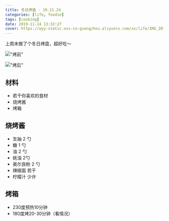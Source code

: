```yaml
---
title: 冬日烤盘 - 19.11.24
categories: [life, foodie]
tags: [cooking]
date: 2019-11-24 13:32:27
cover: https://wyy-static.oss-cn-guangzhou.aliyuncs.com/xx/life/IMG_20191123_134411-01.jpg
---
```


上周末做了个冬日烤盘，超好吃～

!["烤前"](//wyy-static.oss-cn-guangzhou.aliyuncs.com/xx/life/IMG_20191123_123312-01.jpg)

!["烤后"](//wyy-static.oss-cn-guangzhou.aliyuncs.com/xx/life/IMG_20191123_134411-01.jpg)

## 材料
- 若干你喜欢的食材
- 烧烤酱
- 烤箱

## 烧烤酱
- 生抽 2 勺
- 糖 1 勺
- 油 2 勺
- 蚝油 2勺
- 奥尔良粉 2 勺
- 辣椒面 若干
- 柠檬汁 少许

## 烤箱
- 230度预热10分钟
- 180度烤20-30分钟（看情况）